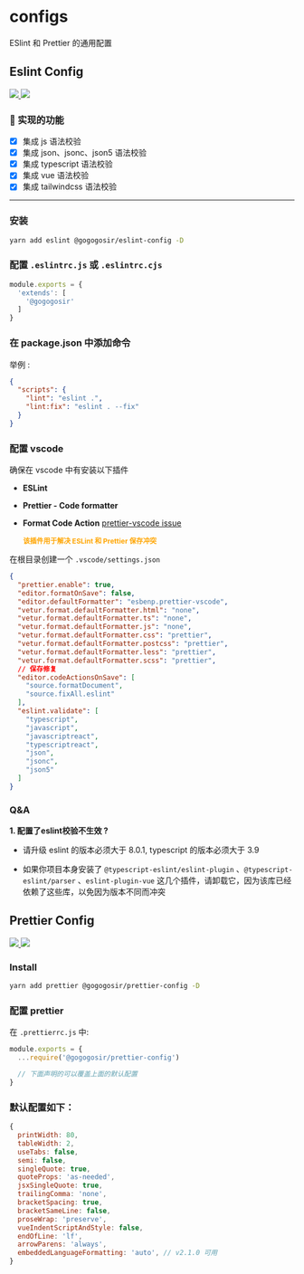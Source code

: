 # configs

ESlint 和 Prettier 的通用配置

## Eslint Config

<p align='left'>
  <a href='https://www.npmjs.com/package/@gogogosir/eslint-config'>
    <img src="https://img.shields.io/npm/v/@gogogosir/eslint-config?color=41b883&label=npm" />
  </a>
  <a href='https://www.npmjs.com/package/@gogogosir/eslint-config'>
    <img src="https://img.shields.io/npm/l/@gogogosir/eslint-config?label=npm" />
  </a>
</p>

### 🚀 实现的功能

- [x] 集成 js 语法校验
- [x] 集成 json、jsonc、json5 语法校验
- [x] 集成 typescript 语法校验
- [x] 集成 vue 语法校验
- [x] 集成 tailwindcss 语法校验

<hr />

### 安装

``` bash
yarn add eslint @gogogosir/eslint-config -D
```

### 配置 `.eslintrc.js` 或 `.eslintrc.cjs`

``` js
module.exports = {
  'extends': [
    '@gogogosir'
  ]
}
```

### 在 package.json 中添加命令

举例 :

```json
{
  "scripts": {
    "lint": "eslint .",
    "lint:fix": "eslint . --fix"
  }
}
```

### 配置 vscode

确保在 vscode 中有安装以下插件

- **ESLint**

- **Prettier - Code formatter**

- **Format Code Action** [prettier-vscode issue](https://github.com/prettier/prettier-vscode/issues/1555)

<p style="text-indent:2em;font-weight: bold; font-size: 12px;color: orange;">
该插件用于解决 ESLint 和 Prettier 保存冲突
</p>


在根目录创建一个 ```.vscode/settings.json```

```json
{
  "prettier.enable": true,
  "editor.formatOnSave": false,
  "editor.defaultFormatter": "esbenp.prettier-vscode",
  "vetur.format.defaultFormatter.html": "none",
  "vetur.format.defaultFormatter.ts": "none",
  "vetur.format.defaultFormatter.js": "none",
  "vetur.format.defaultFormatter.css": "prettier",
  "vetur.format.defaultFormatter.postcss": "prettier",
  "vetur.format.defaultFormatter.less": "prettier",
  "vetur.format.defaultFormatter.scss": "prettier",
  // 保存修复
  "editor.codeActionsOnSave": [
    "source.formatDocument",
    "source.fixAll.eslint"
  ],
  "eslint.validate": [
    "typescript",
    "javascript",
    "javascriptreact",
    "typescriptreact",
    "json",
    "jsonc",
    "json5"
  ]
}
```

### Q&A

**1. 配置了eslint校验不生效 ?**

* 请升级 eslint 的版本必须大于 8.0.1, typescript 的版本必须大于 3.9

* 如果你项目本身安装了 ```@typescript-eslint/eslint-plugin``` 、```@typescript-eslint/parser``` 、```eslint-plugin-vue``` 这几个插件，请卸载它，因为该库已经依赖了这些库，以免因为版本不同而冲突



## Prettier Config

<p align='left'>
  <a href='https://www.npmjs.com/package/@gogogosir/prettier-config'>
    <img src="https://img.shields.io/npm/v/@gogogosir/prettier-config?color=41b883&label=npm" />
  </a>
   <a href='https://www.npmjs.com/package/@gogogosir/prettier-config'>
    <img src="https://img.shields.io/npm/l/@gogogosir/prettier-config?label=npm" />
  </a>
</p>

### Install

``` bash
yarn add prettier @gogogosir/prettier-config -D
```

### 配置 prettier

在 `.prettierrc.js` 中:

``` js
module.exports = {
  ...require('@gogogosir/prettier-config')

  // 下面声明的可以覆盖上面的默认配置
}
```

### 默认配置如下：

```js
{
  printWidth: 80,
  tableWidth: 2,
  useTabs: false,
  semi: false,
  singleQuote: true,
  quoteProps: 'as-needed',
  jsxSingleQuote: true,
  trailingComma: 'none',
  bracketSpacing: true,
  bracketSameLine: false,
  proseWrap: 'preserve',
  vueIndentScriptAndStyle: false,
  endOfLine: 'lf',
  arrowParens: 'always',
  embeddedLanguageFormatting: 'auto', // v2.1.0 可用
}

```
